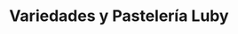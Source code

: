 ---
title: "Variedades y Pastelería Luby"
url: /villa-canales/variedades-y-pasteleria-luby/
shop: Bäckerei
---